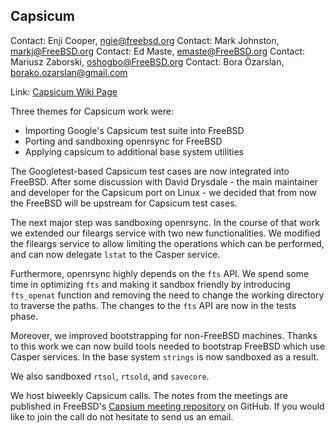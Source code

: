 ## Capsicum

Contact: Enji Cooper, <ngie@freebsd.org>
Contact: Mark Johnston, <markj@FreeBSD.org>
Contact: Ed Maste, <emaste@FreeBSD.org>
Contact: Mariusz Zaborski, <oshogbo@FreeBSD.org>
Contact: Bora Özarslan, <borako.ozarslan@gmail.com>

Link:	[Capsicum Wiki Page](https://wiki.FreeBSD.org/Capsicum)

Three themes for Capsicum work were:
 * Importing Google's Capsicum test suite into FreeBSD
 * Porting and sandboxing openrsync for FreeBSD
 * Applying capsicum to additional base system utilities

The Googletest-based Capsicum test cases are now integrated into
FreeBSD. After some discussion with David Drysdale - the main
maintainer and developer for the Capsicum port on Linux - we decided that
from now the FreeBSD will be upstream for Capsicum test cases.

The next major step was sandboxing openrsync. In the course of that work we
extended our fileargs service with two new functionalities.  We modified
the fileargs service to allow limiting the operations which can be performed,
and can now delegate `lstat` to the Casper service.

Furthermore, openrsync highly depends on the `fts` API. We spend
some time in optimizing `fts` and making it sandbox friendly by
introducing `fts_openat` function and removing the need to change the
working directory to traverse the paths. The changes to the `fts` API
are now in the tests phase.

Moreover, we improved bootstrapping for non-FreeBSD machines. Thanks
to this work we can now build tools needed to bootstrap FreeBSD which
use Casper services. In the base system `strings` is now sandboxed as a
result.

We also sandboxed `rtsol`, `rtsold`, and `savecore`.

We host biweekly Capsicum calls. The notes from the meetings are published
in FreeBSD's
[Capsium meeting repository](https://github.com/freebsd/meetings/tree/master/capsicum)
on GitHub.
If you would like to join the call do not hesitate to send us an email.
